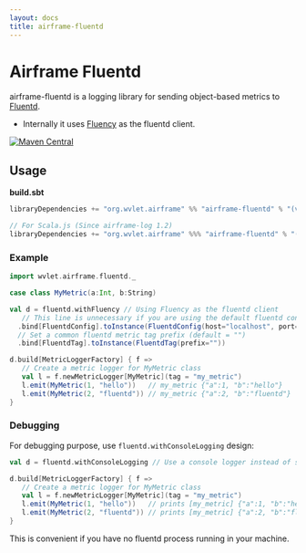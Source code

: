 ```yaml
--- 
layout: docs
title: airframe-fluentd
---
```


# Airframe Fluentd

airframe-fluentd is a logging library for sending object-based metrics to [Fluentd](https://www.fluentd.org/).

- Internally it uses [Fluency](https://github.com/komamitsu/fluency) as the fluentd client.

[![Maven Central](https://maven-badges.herokuapp.com/maven-central/org.wvlet.airframe/airframe-fluentd_2.12/badge.svg)](https://maven-badges.herokuapp.com/maven-central/org.wvlet.airframe/airframe-fluentd_2.12/)


## Usage

__build.sbt__
```scala
libraryDependencies += "org.wvlet.airframe" %% "airframe-fluentd" % "(version)"

// For Scala.js (Since airframe-log 1.2)
libraryDependencies += "org.wvlet.airframe" %%% "airframe-fluentd" % "(version)"
```

### Example

```scala
import wvlet.airframe.fluentd._

case class MyMetric(a:Int, b:String)

val d = fluentd.withFluency // Using Fluency as the fluentd client
   // This line is unnecessary if you are using the default fluentd configuration
  .bind[FluentdConfig].toInstance(FluentdConfig(host="localhost", port=24224))
  // Set a common fluentd metric tag prefix (default = "")
  .bind[FluentdTag].toInstance(FluentdTag(prefix="")) 

d.build[MetricLoggerFactory] { f =>
   // Create a metric logger for MyMetric class
   val l = f.newMetricLogger[MyMetric](tag = "my_metric")
   l.emit(MyMetric(1, "hello"))   // my_metric {"a":1, "b":"hello"}
   l.emit(MyMetric(2, "fluentd")) // my_metric {"a":2, "b":"fluentd"}
}
```

### Debugging

For debugging purpose, use `fluentd.withConsoleLogging` design:

```scala
val d = fluentd.withConsoleLogging // Use a console logger instead of sending logs to Fluentd

d.build[MetricLoggerFactory] { f =>
   // Create a metric logger for MyMetric class
   val l = f.newMetricLogger[MyMetric](tag = "my_metric")
   l.emit(MyMetric(1, "hello"))   // prints [my_metric] {"a":1, "b":"hello"}
   l.emit(MyMetric(2, "fluentd")) // prints [my_metric] {"a":2, "b":"fluentd"}
}
```

This is convenient if you have no fluentd process running in your machine. 
